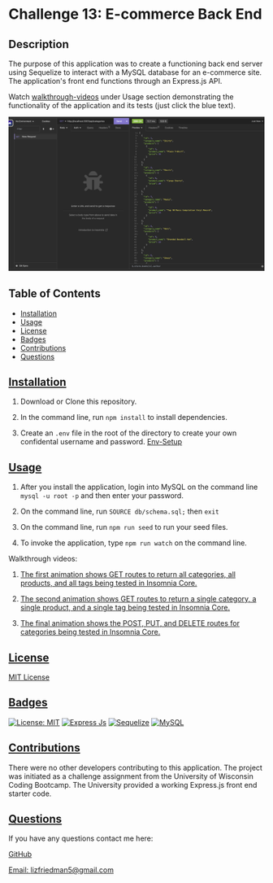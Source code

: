 # Challenge 13: E-commerce Back End 

## Description
The purpose of this application was to create a functioning back end server using Sequelize to interact with a MySQL database for an e-commerce site. The application's front end functions through an Express.js API. 

Watch [walkthrough-videos](#usage) under Usage section demonstrating the functionality of the application and its tests (just click the blue text).

![screenshot](/assets/images/screenshot.png)

## Table of Contents
  * [Installation](#installation)
  * [Usage](#usage)
  * [License](#license)
  * [Badges](#badges)
  * [Contributions](#contributions)
  * [Questions](#questions)

## [Installation](#Table-of-Contents)
1. Download or Clone this repository.

2. In the command line, run `npm install` to install dependencies.

3. Create an `.env` file in the root of the directory to create your own confidental username and password. [Env-Setup](https://www.npmjs.com/package/dotenv)


## [Usage](#table-of-contents)
1. After you install the application, login into MySQL on the command line `mysql -u root -p` and then enter your password.

2. On the command line, run `SOURCE db/schema.sql;` then `exit`

3. On the command line, run `npm run seed` to run your seed files. 

4. To invoke the application, type `npm run watch` on the command line.

Walkthrough videos:

1. [The first animation shows GET routes to return all categories, all products, and all tags being tested in Insomnia Core.](https://drive.google.com/file/d/1jE2FGCt9pHXph_RQkf8oZJx4rXMhVbjC/view?usp=drive_link) 

2. [The second animation shows GET routes to return a single category, a single product, and a single tag being tested in Insomnia Core.](https://drive.google.com/file/d/1agT7dk0V8vVsiZszL5TafJSdbkeyqBGL/view?usp=drive_link)

3. [The final animation shows the POST, PUT, and DELETE routes for categories being tested in Insomnia Core.](https://drive.google.com/file/d/1xkci5WwAgyM-tqVDl2bE6EtXf3gqoggL/view?usp=drive_link)


## [License](#table-of-contents)
[MIT License](https://opensource.org/licenses/MIT)

## [Badges](#table-of-contents)

[![License: MIT](https://img.shields.io/badge/MIT_License-orange)](https://opensource.org/licenses/MIT)
[![Express Js](https://img.shields.io/badge/Express%20JS-8A2BE2)](https://expressjs.com)
[![Sequelize](https://img.shields.io/badge/Sequelize-8A2BAA2)](https://sequelize.org/)
[![MySQL](https://img.shields.io/badge/MySQL-blue)](https://dev.mysql.com/downloads/installer/) 

## [Contributions](#table-of-contents)
There were no other developers contributing to this application. The project was initiated as a challenge assignment from the University of Wisconsin Coding Bootcamp. The University provided a working Express.js front end starter code. 

## [Questions](#Table-of-Contents)
If you have any questions contact me here:

  [GitHub](https://github.com/lizf57)
  
  [Email: lizfriedman5@gmail.com](mailto:lizfriedman5@gmail.com)
